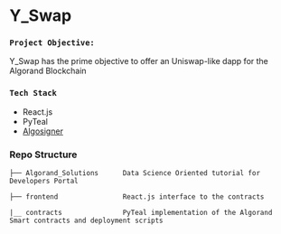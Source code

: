 # Y_Swap

### `Project Objective:`

Y_Swap has the prime objective to offer an Uniswap-like dapp for the Algorand Blockchain

### `Tech Stack`
* React.js
* PyTeal
* [Algosigner](https://www.purestake.com/technology/algosigner/)

### Repo Structure


    ├── Algorand_Solutions      Data Science Oriented tutorial for Developers Portal

    ├── frontend                React.js interface to the contracts

    |__ contracts               PyTeal implementation of the Algorand Smart contracts and deployment scripts
